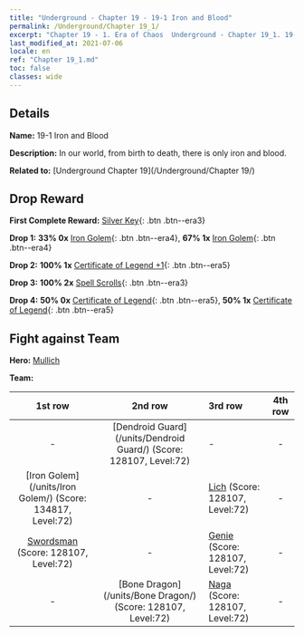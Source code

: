 ```yaml
---
title: "Underground - Chapter 19 - 19-1 Iron and Blood"
permalink: /Underground/Chapter 19_1/
excerpt: "Chapter 19 - 1. Era of Chaos  Underground - Chapter 19_1. 19-1 Iron and Blood"
last_modified_at: 2021-07-06
locale: en
ref: "Chapter 19_1.md"
toc: false
classes: wide
---
```


## Details

 **Name:** 19-1 Iron and Blood

 **Description:** In our world, from birth to death, there is only iron and blood. 

 **Related to:** [Underground Chapter 19](/Underground/Chapter 19/)

## Drop Reward

 **First Complete Reward:** [Silver Key](/Items/con_693/){: .btn .btn--era3}

 **Drop 1:** **33% 0x** [Iron Golem](/Items/unt_237/){: .btn .btn--era4}, **67% 1x** [Iron Golem](/Items/unt_237/){: .btn .btn--era4}

 **Drop 2:** **100% 1x** [Certificate of Legend +1](/Items/mat_74/){: .btn .btn--era5}

 **Drop 3:** **100% 2x** [Spell Scrolls](/Items/con_694/){: .btn .btn--era3}

 **Drop 4:** **50% 0x** [Certificate of Legend](/Items/mat_67/){: .btn .btn--era5}, **50% 1x** [Certificate of Legend](/Items/mat_67/){: .btn .btn--era5}


## Fight against Team
 **Hero:** [Mullich](/heroes/Mullich/)

 **Team:**


  | 1st row | 2nd row | 3rd row | 4th row |
  |:----:|:----:|:----|:----:|
  | - | [Dendroid Guard](/units/Dendroid Guard/) (Score: 128107, Level:72)  | - | - |
  | [Iron Golem](/units/Iron Golem/) (Score: 134817, Level:72)  | - | [Lich](/units/Lich/) (Score: 128107, Level:72)  | - |
  | [Swordsman](/units/Swordsman/) (Score: 128107, Level:72)  | - | [Genie](/units/Genie/) (Score: 128107, Level:72)  | - |
  | - | [Bone Dragon](/units/Bone Dragon/) (Score: 128107, Level:72)  | [Naga](/units/Naga/) (Score: 128107, Level:72)  | - |


